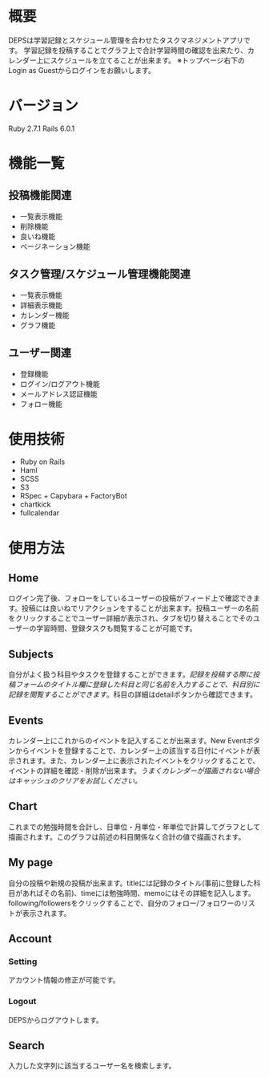 # 概要
  DEPSは学習記録とスケジュール管理を合わせたタスクマネジメントアプリです。
  学習記録を投稿することでグラフ上で合計学習時間の確認を出来たり、カレンダー上にスケジュールを立てることが出来ます。
  ※トップページ右下のLogin as Guestからログインをお願いします。
# バージョン
  Ruby 2.7.1
  Rails 6.0.1
# 機能一覧
  ## 投稿機能関連
  - 一覧表示機能
  - 削除機能
  - 良いね機能
  - ページネーション機能

  ## タスク管理/スケジュール管理機能関連
  - 一覧表示機能
  - 詳細表示機能
  - カレンダー機能
  - グラフ機能

  ## ユーザー関連
  - 登録機能
  - ログイン/ログアウト機能
  - メールアドレス認証機能
  - フォロー機能

# 使用技術
  - Ruby on Rails
  - Haml
  - SCSS
  - S3
  - RSpec + Capybara + FactoryBot
  - chartkick
  - fullcalendar

# 使用方法
  ## Home
  ログイン完了後、フォローをしているユーザーの投稿がフィード上で確認できます。投稿には良いねでリアクションをすることが出来ます。投稿ユーザーの名前をクリックすることでユーザー詳細が表示され、タブを切り替えることでそのユーザーの学習時間、登録タスクも閲覧することが可能です。

  ## Subjects
  自分がよく扱う科目やタスクを登録することができます。*記録を投稿する際に投稿フォームのタイトル欄に登録した科目と同じ名前を入力することで、科目別に記録を閲覧することができます*。科目の詳細はdetailボタンから確認できます。

  ## Events
  カレンダー上にこれからのイベントを記入することが出来ます。New Eventボタンからイベントを登録することで、カレンダー上の該当する日付にイベントが表示されます。また、カレンダー上に表示されたイベントをクリックすることで、イベントの詳細を確認・削除が出来ます。*うまくカレンダーが描画されない場合はキャッシュのクリアをお試しください。*

  ## Chart
  これまでの勉強時間を合計し、日単位・月単位・年単位で計算してグラフとして描画されます。このグラフは前述の科目関係なく合計の値で描画されます。

  ## My page
  自分の投稿や新規の投稿が出来ます。titleには記録のタイトル(事前に登録した科目があればその名前)、timeには勉強時間、memoにはその詳細を記入します。
  following/followersをクリックすることで、自分のフォロー/フォロワーのリストが表示されます。

  ## Account
   ### Setting
   アカウント情報の修正が可能です。

   ### Logout
   DEPSからログアウトします。

  ## Search
  入力した文字列に該当するユーザー名を検索します。


